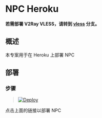 # NPC Heroku

**若需部署 V2Ray VLESS，请转到 [vless](https://github.com/bclswl0827/v2ray-heroku/tree/vless) 分支。**

## 概述

本专案用于在 Heroku 上部署 NPC

## 部署

### 步骤

> [![Deploy](https://www.herokucdn.com/deploy/button.png)](https://dashboard.heroku.com/new?template=https://github.com/zhilong0224/chen-npc)

点击上面的链接以部署 NPC

